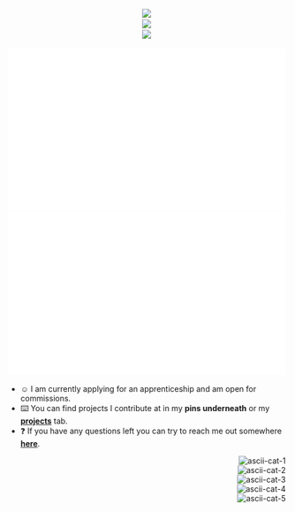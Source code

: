 <p align="center"><a href="https://readme-typing-svg.demolab.com">
    <img src="https://readme-typing-svg.demolab.com?font=Verdana&weight=240&size=24&duration=1000&pause=1000&color=C6A0F6&center=true&vCenter=true&repeat=false&width=360&height=22&separator=%3C&lines=Hey%2C+my+name's+Lucielle!" /><br>
    <img src="https://readme-typing-svg.demolab.com?font=Verdana&weight=200&size=20&duration=2000&pause=1000&color=8BD5CA&center=true&vCenter=true&width=300&height=34&lines=Developer;Freelancer;Programming+since+~+2016" /><br>
    <img src="https://readme-typing-svg.demolab.com?font=Verdana&weight=200&size=14&duration=3000&pause=0&color=CAD3F5&center=true&repeat=false&width=380&height=34&lines=%7B+19 years+%7D+%7B+she/they+%7D+%7B+trans+%7D" />
</a></p>

<p align="center"><a href="https://github.com/lunarydess/lunarydess-stats/">
    <img src="https://raw.githubusercontent.com/lunarydess/lunarydess-stats/output/generated/overview.svg" /><img src="https://raw.githubusercontent.com/lunarydess/lunarydess-stats/output/generated/languages.svg" />
</a></p>

- :relaxed: I am currently applying for an apprenticeship and am open for commissions.
- :keyboard: You can find projects I contribute at in my **pins underneath** or my **[projects](https://github.com/lunarydess?tab=repositories&sort=name)** tab.
- :question: If you have any questions left you can try to reach me out somewhere **[here](https://luzey.bakashineko.de/)**.

<p align="right"><a href="https://readme-typing-svg.demolab.com">
        <img src="https://readme-typing-svg.demolab.com?font=Noto+Sans+Mono&size=16&duration=800&pause=1000&color=C6A0F6&vCenter=true&repeat=false&width=200&height=18&lines=.%E2%95%B1%7C%60" align="right" alt="ascii-cat-1" />
        <br>
        <img src="https://readme-typing-svg.demolab.com?font=Noto+Sans+Mono&size=16&duration=800&pause=1000&color=C6A0F6&center=false&vCenter=true&repeat=false&width=200&height=18&lines=(%60+++-++7" align="right" alt="ascii-cat-2" />
        <br>
        <img src="https://readme-typing-svg.demolab.com?font=Noto+Sans+Mono&size=16&duration=800&pause=1000&color=C6A0F6&center=false&vCenter=true&repeat=false&width=200&height=18&lines=+%7C%E3%80%81%E2%81%BB%E3%80%B5" align="right" alt="ascii-cat-3" />
        <br>
        <img src="https://readme-typing-svg.demolab.com?font=Noto+Sans+Mono&size=16&duration=800&pause=1000&color=C6A0F6&vCenter=true&repeat=false&width=200&height=18&lines=%E3%81%98%E3%81%97%CB%8D%2C)%E3%83%8E" align="right" alt="ascii-cat-4" />
        <br>
        <img src="https://readme-typing-svg.demolab.com?font=Noto+Sans+Mono&size=16&duration=800&pause=1000&color=C6A0F6&vCenter=true&repeat=false&width=200&height=18&lines=meow+~" align="right" alt="ascii-cat-5" />
</a></p>
